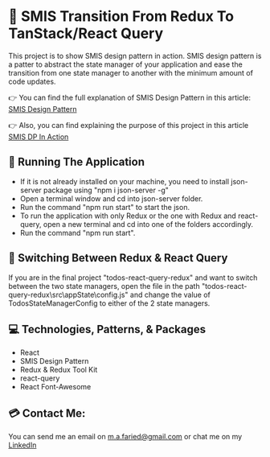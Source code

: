 # 📐 SMIS Transition From Redux To TanStack/React Query

This project is to show SMIS design pattern in action. SMIS design pattern is a patter to abstract the state manager of your application and ease the transition from one state manager to another with the minimum amount of code updates.

👉 You can find the full explanation of SMIS Design Pattern in this article: [SMIS Design Pattern](https://medium.com/@m.a.faried/smis-design-pattern-d725a7ad814c)

👉 Also, you can find explaining the purpose of this project in this article [SMIS DP In Action]()

## 🚀 Running The Application
* If it is not already installed on your machine, you need to install json-server package using "npm i json-server -g"
* Open a terminal window and cd into json-server folder.
* Run the command "npm run start" to start the json.
* To run the application with only Redux or the one with Redux and react-query, open a new terminal and cd into one of the folders accordingly.
* Run the command "npm run start".

## 🔬 Switching Between Redux & React Query

If you are in the final project "todos-react-query-redux" and want to switch between the two state managers, open the file in the path "todos-react-query-redux\src\appState\config.js" and change the value of TodosStateManagerConfig to either of the 2 state managers.

## 💻 Technologies, Patterns, & Packages
* React
* SMIS Design Pattern
* Redux & Redux Tool Kit
* react-query
* React Font-Awesome

## 💳 Contact Me:
You can send me an email on m.a.faried@gmail.com or chat me on my [LinkedIn](https://www.linkedin.com/in/mo-faried-0258a445/)